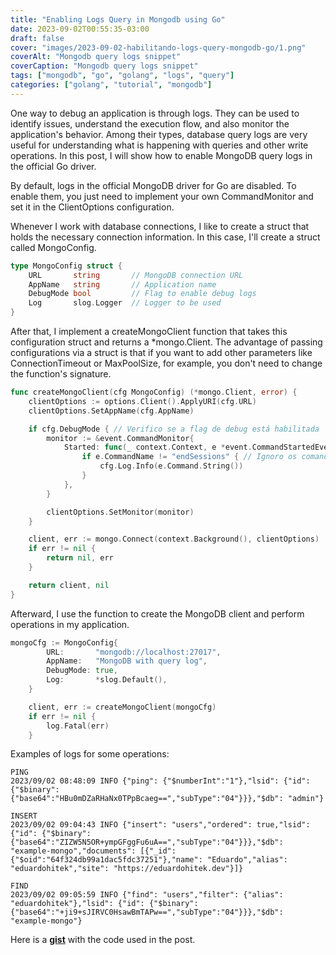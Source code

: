 ```yaml
---
title: "Enabling Logs Query in Mongodb using Go"
date: 2023-09-02T00:55:35-03:00
draft: false
cover: "images/2023-09-02-habilitando-logs-query-mongodb-go/1.png"
coverAlt: "Mongodb query logs snippet"
coverCaption: "Mongodb query logs snippet"
tags: ["mongodb", "go", "golang", "logs", "query"]
categories: ["golang", "tutorial", "mongodb"]
---
```


One way to debug an application is through logs. They can be used to identify issues, understand the execution flow, and also monitor the application's behavior. Among their types, database query logs are very useful for understanding what is happening with queries and other write operations. In this post, I will show how to enable MongoDB query logs in the official Go driver.

By default, logs in the official MongoDB driver for Go are disabled. To enable them, you just need to implement your own CommandMonitor and set it in the ClientOptions configuration.

Whenever I work with database connections, I like to create a struct that holds the necessary connection information. In this case, I'll create a struct called MongoConfig.

```go
type MongoConfig struct {
	URL       string       // MongoDB connection URL
	AppName   string       // Application name
	DebugMode bool         // Flag to enable debug logs
	Log       slog.Logger  // Logger to be used
}
```

After that, I implement a createMongoClient function that takes this configuration struct and returns a *mongo.Client. The advantage of passing configurations via a struct is that if you want to add other parameters like ConnectionTimeout or MaxPoolSize, for example, you don't need to change the function's signature.

```go
func createMongoClient(cfg MongoConfig) (*mongo.Client, error) {
	clientOptions := options.Client().ApplyURI(cfg.URL)
	clientOptions.SetAppName(cfg.AppName)

	if cfg.DebugMode { // Verifico se a flag de debug está habilitada
		monitor := &event.CommandMonitor{
			Started: func(_ context.Context, e *event.CommandStartedEvent) {
				if e.CommandName != "endSessions" { // Ignoro os comandos de finalização de sessão
					cfg.Log.Info(e.Command.String())
				}
			},
		}

		clientOptions.SetMonitor(monitor)
	}

	client, err := mongo.Connect(context.Background(), clientOptions)
	if err != nil {
		return nil, err
	}

	return client, nil
}
```

Afterward, I use the function to create the MongoDB client and perform operations in my application.

```go
mongoCfg := MongoConfig{
		URL:       "mongodb://localhost:27017",
		AppName:   "MongoDB with query log",
		DebugMode: true,
		Log:       *slog.Default(),
	}

	client, err := createMongoClient(mongoCfg)
	if err != nil {
		log.Fatal(err)
	}
```

Examples of logs for some operations:

```
PING
2023/09/02 08:48:09 INFO {"ping": {"$numberInt":"1"},"lsid": {"id": {"$binary":{"base64":"HBu0mDZaRHaNx0TPpBcaeg==","subType":"04"}}},"$db": "admin"}

INSERT
2023/09/02 09:04:43 INFO {"insert": "users","ordered": true,"lsid": {"id": {"$binary":{"base64":"ZIZW5N5OR+ympGFggFu6uA==","subType":"04"}}},"$db": "example-mongo","documents": [{"_id": {"$oid":"64f324db99a1dac5fdc37251"},"name": "Eduardo","alias": "eduardohitek","site": "https://eduardohitek.dev"}]}

FIND
2023/09/02 09:05:59 INFO {"find": "users","filter": {"alias": "eduardohitek"},"lsid": {"id": {"$binary":{"base64":"+ji9+sJIRVC0HsawBmTAPw==","subType":"04"}}},"$db": "example-mongo"}
```

Here is a **[gist](https://gist.github.com/eduardohitek/000326c951ffce59bb03339b41e4d601)** with the code used in the post.
